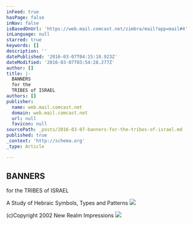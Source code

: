 ```yaml
---
inFeed: true
hasPage: false
inNav: false
isBasedOnUrl: 'https://web.mail.comcast.net/zimbra/mail?app=mail#4'
inLanguage: null
starred: true
keywords: []
description: ''
datePublished: '2016-03-07T04:15:10.923Z'
dateModified: '2016-03-07T03:54:28.277Z'
author: []
title: |-
  BANNERS
  for the
  TRIBES of ISRAEL
authors: []
publisher:
  name: web.mail.comcast.net
  domain: web.mail.comcast.net
  url: null
  favicon: null
sourcePath: _posts/2016-03-07-banners-for-the-tribes-of-israel.md
published: true
_context: 'http://schema.org'
_type: Article

---
```

## BANNERS
for the
TRIBES of ISRAEL

A Study of
Hebraic Symbols, Types and Patterns
![](https://the-grid-user-content.s3-us-west-2.amazonaws.com/201bb888-bbf8-41c9-ade2-5bb499ddc6dd.jpg)

(c)Copyright 2002 New Realm Impressions
![](https://the-grid-user-content.s3-us-west-2.amazonaws.com/2c38ea07-43b3-4ef5-9c97-ded7df95bcbb.tif)